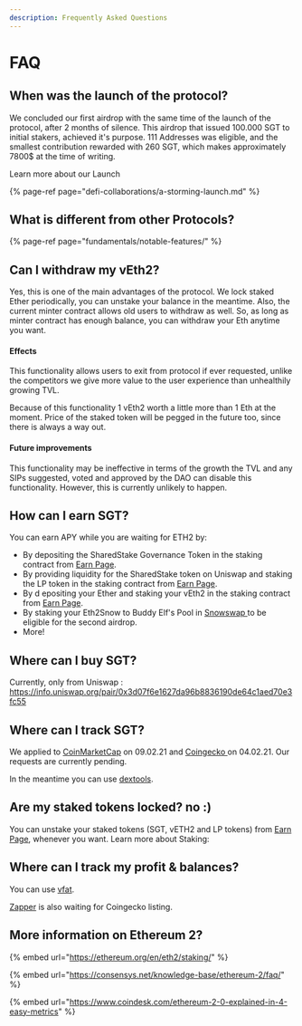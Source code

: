 ```yaml
---
description: Frequently Asked Questions
---
```


# FAQ

## When was the launch of the protocol?

We concluded our first airdrop with the same time of the launch of the protocol, after 2 months of silence. This airdrop that issued 100.000 SGT to initial stakers, achieved it's purpose. 111 Addresses was eligible, and the smallest contribution rewarded with 260 SGT, which makes approximately 7800$ at the time of writing.

Learn more about our Launch 

{% page-ref page="defi-collaborations/a-storming-launch.md" %}

## What is different from other Protocols?

{% page-ref page="fundamentals/notable-features/" %}

## Can I withdraw my vEth2?

Yes, this is one of the main advantages of the protocol. We lock staked Ether periodically,  you can unstake your balance in the meantime. Also, the current minter contract allows old users to withdraw as well. So, as long as minter contract has enough balance, you can withdraw your Eth anytime you want.

#### Effects

This functionality allows users to exit from protocol if ever requested, unlike the competitors we give more value to the user experience than unhealthily growing TVL.

Because of this functionality 1 vEth2 worth a little more than 1 Eth at the moment. Price of the staked token will be pegged in the future too, since there is always a way out.

#### Future improvements

This functionality may be ineffective in terms of the growth the TVL and any SIPs suggested, voted and approved by the DAO can disable this functionality. However, this is currently unlikely to happen.

## How can I earn SGT? 

You can earn APY while you are waiting for ETH2 by:

* By depositing the SharedStake Governance Token in the staking contract from [Earn Page](https://www.sharedstake.org/earn).
* By providing liquidity for the SharedStake token on Uniswap and staking the LP token in the staking contract from [Earn Page](https://www.sharedstake.org/earn).
* By d epositing your Ether and staking your vEth2 in the staking contract from [Earn Page](https://www.sharedstake.org/earn).
* By staking your Eth2Snow to Buddy Elf's Pool in [Snowswap ](https://snowswap.org/stake)to be eligible for the second airdrop.
* More!

## Where can I buy SGT?

Currently, only from Uniswap : https://info.uniswap.org/pair/0x3d07f6e1627da96b8836190de64c1aed70e3fc55

## Where can I track SGT?

We applied to [CoinMarketCap](https://coinmarketcap.com/) on 09.02.21 and [Coingecko ](https://www.coingecko.com/en)on 04.02.21. Our requests are currently pending.

In the meantime you can use [dextools](https://www.dextools.io/app/uniswap/pair-explorer/0x3d07f6e1627da96b8836190de64c1aed70e3fc55).

## Are my staked tokens locked? no :\)

You can unstake your staked tokens \(SGT, vETH2 and LP tokens\) from [Earn Page](https://www.sharedstake.org/earn), whenever you want. Learn more about Staking:

## Where can I track my profit & balances?

You can use [vfat](https://vfat.tools/sgt/).

[Zapper](https://zapper.fi/dashboard) is also waiting for Coingecko listing.

## More information on Ethereum 2?

{% embed url="https://ethereum.org/en/eth2/staking/" %}



{% embed url="https://consensys.net/knowledge-base/ethereum-2/faq/" %}



{% embed url="https://www.coindesk.com/ethereum-2-0-explained-in-4-easy-metrics" %}

